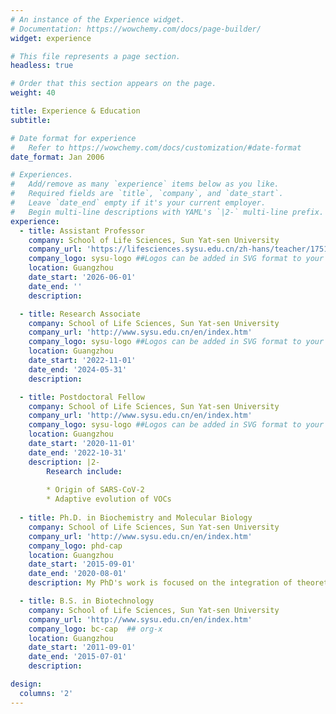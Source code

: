 ```yaml
---
# An instance of the Experience widget.
# Documentation: https://wowchemy.com/docs/page-builder/
widget: experience

# This file represents a page section.
headless: true

# Order that this section appears on the page.
weight: 40

title: Experience & Education
subtitle:

# Date format for experience
#   Refer to https://wowchemy.com/docs/customization/#date-format
date_format: Jan 2006

# Experiences.
#   Add/remove as many `experience` items below as you like.
#   Required fields are `title`, `company`, and `date_start`.
#   Leave `date_end` empty if it's your current employer.
#   Begin multi-line descriptions with YAML's `|2-` multi-line prefix.
experience:
  - title: Assistant Professor
    company: School of Life Sciences, Sun Yat-sen University
    company_url: 'https://lifesciences.sysu.edu.cn/zh-hans/teacher/1751'
    company_logo: sysu-logo ##Logos can be added in SVG format to your assets/media/brands folder, named accordingly to the brand (lowercase and replacing spaces with hyphens (-))
    location: Guangzhou
    date_start: '2026-06-01'
    date_end: ''
    description: 

  - title: Research Associate
    company: School of Life Sciences, Sun Yat-sen University
    company_url: 'http://www.sysu.edu.cn/en/index.htm'
    company_logo: sysu-logo ##Logos can be added in SVG format to your assets/media/brands folder, named accordingly to the brand (lowercase and replacing spaces with hyphens (-))
    location: Guangzhou
    date_start: '2022-11-01'
    date_end: '2024-05-31'
    description: 

  - title: Postdoctoral Fellow
    company: School of Life Sciences, Sun Yat-sen University
    company_url: 'http://www.sysu.edu.cn/en/index.htm'
    company_logo: sysu-logo ##Logos can be added in SVG format to your assets/media/brands folder, named accordingly to the brand (lowercase and replacing spaces with hyphens (-))
    location: Guangzhou
    date_start: '2020-11-01'
    date_end: '2022-10-31'
    description: |2-
        Research include:
        
        * Origin of SARS-CoV-2
        * Adaptive evolution of VOCs
        
  - title: Ph.D. in Biochemistry and Molecular Biology
    company: School of Life Sciences, Sun Yat-sen University
    company_url: 'http://www.sysu.edu.cn/en/index.htm'
    company_logo: phd-cap
    location: Guangzhou
    date_start: '2015-09-01'
    date_end: '2020-08-01'
    description: My PhD's work is focused on the integration of theoretical population genetics and computation models with genomic data of cancer and normal tissues.

  - title: B.S. in Biotechnology
    company: School of Life Sciences, Sun Yat-sen University
    company_url: 'http://www.sysu.edu.cn/en/index.htm'
    company_logo: bc-cap  ## org-x
    location: Guangzhou
    date_start: '2011-09-01'
    date_end: '2015-07-01'
    description: 

design:
  columns: '2'
---
```

